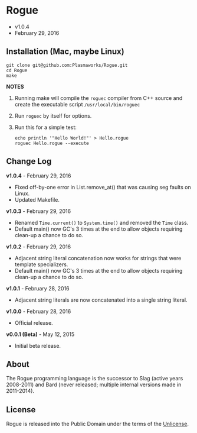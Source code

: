 Rogue
=====
- v1.0.4
- February 29, 2016

## Installation (Mac, maybe Linux)
    git clone git@github.com:Plasmaworks/Rogue.git
    cd Rogue
    make

**NOTES**

1. Running make will compile the `roguec` compiler from C++ source and create the executable script `/usr/local/bin/roguec`

2. Run `roguec` by itself for options.

3.  Run this for a simple test:

        echo println '"Hello World!"' > Hello.rogue
        roguec Hello.rogue --execute

## Change Log
**v1.0.4** - February 29, 2016
- Fixed off-by-one error in List.remove_at() that was causing seg faults on Linux.
- Updated Makefile.

**v1.0.3** - February 29, 2016
- Renamed `Time.current()` to `System.time()` and removed the `Time` class.
- Default main() now GC's 3 times at the end to allow objects requiring clean-up a chance to do so.

**v1.0.2** - February 29, 2016
- Adjacent string literal concatenation now works for strings that were template specializers.
- Default main() now GC's 3 times at the end to allow objects requiring clean-up a chance to do so.

**v1.0.1** - February 28, 2016
- Adjacent string literals are now concatenated into a single string literal.

**v1.0.0** - February 28, 2016
- Official release.

**v0.0.1 (Beta)** - May 12, 2015
- Initial beta release.

## About
The Rogue programming language is the successor to Slag (active years 2008-2011) and Bard (never released; multiple internal versions made in 2011-2014).

## License
Rogue is released into the Public Domain under the terms of the [Unlicense](http://unlicense.org/).

